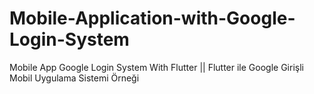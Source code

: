 # Mobile-Application-with-Google-Login-System
Mobile App Google Login System With Flutter || Flutter ile Google Girişli Mobil Uygulama Sistemi Örneği
